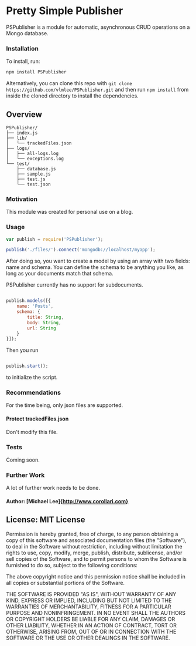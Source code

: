 # Pretty Simple Publisher

PSPublisher is a module for automatic, asynchronous CRUD operations on a Mongo database. 

### Installation

To install, run:

```bash
npm install PSPublisher
```

Alternatively, you can clone this repo with `git clone https://github.com/vlmlee/PSPublisher.git` and then run `npm install` from inside the cloned directory to install the dependencies.

## Overview 

```
PSPublisher/
├── index.js
├── lib/
│   └── trackedFiles.json
├── logs/
│   ├── all-logs.log
│   └── exceptions.log
└── test/
    ├── database.js
    ├── sample.js
    ├── test.js
    └── test.json
```

### Motivation

This module was created for personal use on a blog.

### Usage

```js
var publish = require('PSPublisher');

publish('./files/').connect('mongodb://localhost/myapp');

```

After doing so, you want to create a model by using an array with two fields: name and schema. You can define the schema
to be anything you like, as long as your documents match that schema. 

PSPublisher currently has no support for subdocuments. 

```js

publish.models([{
	name: 'Posts',
	schema: {
		title: String,
		body: String,
		url: String
	}
}]);
```

Then you run 

```js

publish.start();

```

to initialize the script.

### Recommendations

For the time being, only json files are supported. 

#### Protect trackedFiles.json

Don't modify this file.

### Tests

Coming soon.

### Further Work

A lot of further work needs to be done.

#### Author: [Michael Lee]{http://www.corollari.com}
## License: MIT License

Permission is hereby granted, free of charge, to any person obtaining a copy of this software and associated documentation files (the "Software"), to deal in the Software without restriction, including without limitation the rights to use, copy, modify, merge, publish, distribute, sublicense, and/or sell copies of the Software, and to permit persons to whom the Software is furnished to do so, subject to the following conditions:

The above copyright notice and this permission notice shall be included in all copies or substantial portions of the Software.

THE SOFTWARE IS PROVIDED "AS IS", WITHOUT WARRANTY OF ANY KIND, EXPRESS OR IMPLIED, INCLUDING BUT NOT LIMITED TO THE WARRANTIES OF MERCHANTABILITY, FITNESS FOR A PARTICULAR PURPOSE AND NONINFRINGEMENT. IN NO EVENT SHALL THE AUTHORS OR COPYRIGHT HOLDERS BE LIABLE FOR ANY CLAIM, DAMAGES OR OTHER LIABILITY, WHETHER IN AN ACTION OF CONTRACT, TORT OR OTHERWISE, ARISING FROM, OUT OF OR IN CONNECTION WITH THE SOFTWARE OR THE USE OR OTHER DEALINGS IN THE SOFTWARE.
